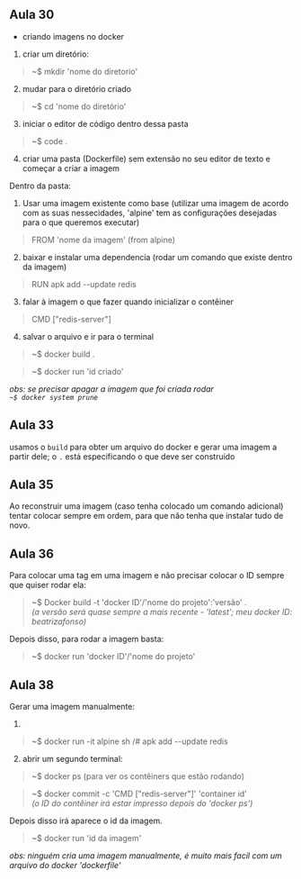 ## Aula 30

- criando imagens no docker 

1. criar um diretório:

> ~$ mkdir 'nome do diretorio'

2. mudar para o diretório criado 

> ~$ cd 'nome do diretório'

3. iniciar o editor de código dentro dessa pasta

> ~$ code .

4. criar uma pasta (Dockerfile) sem extensão no seu editor de texto e começar a criar a imagem

Dentro da pasta: 

1. Usar uma imagem existente como base (utilizar uma imagem de acordo com as suas nessecidades, 'alpine' tem as configurações desejadas para o que queremos executar) 

> FROM 'nome da imagem' (from alpine)

2. baixar e instalar uma dependencia (rodar um comando que existe dentro da imagem) 

> RUN apk add --update redis 

3. falar à imagem o que fazer quando inicializar o contêiner 

> CMD ["redis-server"]

4. salvar o arquivo e ir para o terminal

> ~$ docker build .

> ~$ docker run 'id criado' 

_obs: se precisar apagar a imagem que foi criada rodar  
`~$ docker system prune`_

## Aula 33

usamos o `build` para obter um arquivo do docker e gerar uma imagem a partir dele; o `.` está especificando o que deve ser construido

## Aula 35

Ao reconstruir uma imagem (caso tenha colocado um comando adicional) tentar colocar sempre em ordem, para que não tenha que instalar tudo de novo. 

## Aula 36

Para colocar uma tag em uma imagem e não precisar colocar o ID sempre que quiser rodar ela:

> ~$ Docker build -t 'docker ID'/'nome do projeto':'versão' .  
_(a versão será quase sempre a mais recente - 'latest'; meu docker ID: beatrizafonso)_

Depois disso, para rodar a imagem basta:

> ~$ docker run 'docker ID'/'nome do projeto'

## Aula 38 

Gerar uma imagem manualmente:

1. 

> ~$ docker run -it alpine sh 
> /# apk add --update redis

2. abrir um segundo terminal:

> ~$ docker ps (para ver os contêiners que estão rodando)

> ~$ docker commit -c 'CMD ["redis-server"]' 'container id'  
_(o ID do contêiner irá estar impresso depois do 'docker ps')_

Depois disso irá aparece o id da imagem.

> ~$ docker run 'id da imagem' 

_obs: ninguém cria uma imagem manualmente, é muito mais facil com um arquivo do docker 'dockerfile'_